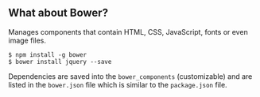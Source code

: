 ## What about Bower?

Manages components that contain HTML, CSS, JavaScript, fonts or even image files.

```
$ npm install -g bower
$ bower install jquery --save
```

Dependencies are saved into the `bower_components` (customizable) and are listed in the `bower.json` file which is similar to the `package.json` file.